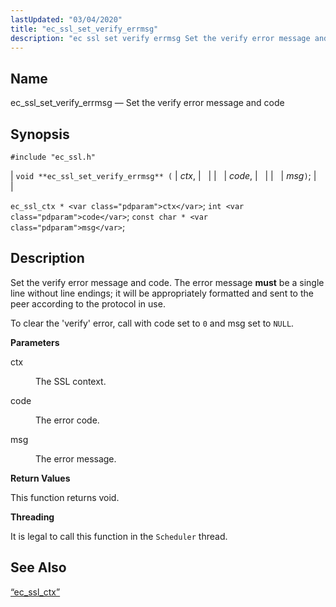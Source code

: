```yaml
---
lastUpdated: "03/04/2020"
title: "ec_ssl_set_verify_errmsg"
description: "ec ssl set verify errmsg Set the verify error message and code void ec ssl set verify errmsg ctx code msg ec ssl ctx ctx int code const char msg Set the verify error message and code The error message must be a single line without line endings it will..."
---
```


<a name="apis.ec_ssl_set_verify_errmsg"></a> 
## Name

ec_ssl_set_verify_errmsg — Set the verify error message and code

## Synopsis

`#include "ec_ssl.h"`

| `void **ec_ssl_set_verify_errmsg** (` | <var class="pdparam">ctx</var>, |   |
|   | <var class="pdparam">code</var>, |   |
|   | <var class="pdparam">msg</var>`)`; |   |

`ec_ssl_ctx * <var class="pdparam">ctx</var>`;
`int <var class="pdparam">code</var>`;
`const char * <var class="pdparam">msg</var>`;<a name="idp62780592"></a> 
## Description

Set the verify error message and code. The error message **must** be a single line without line endings; it will be appropriately formatted and sent to the peer according to the protocol in use.

To clear the 'verify' error, call with code set to `0` and msg set to `NULL`.

**<a name="idp62784064"></a> Parameters**

<dl class="variablelist">

<dt>ctx</dt>

<dd>

The SSL context.

</dd>

<dt>code</dt>

<dd>

The error code.

</dd>

<dt>msg</dt>

<dd>

The error message.

</dd>

</dl>

**<a name="idp62790432"></a> Return Values**

This function returns void.

**<a name="idp62791344"></a> Threading**

It is legal to call this function in the `Scheduler` thread.

<a name="idp62792880"></a> 
## See Also

[“ec_ssl_ctx”](/momentum/3/3-api/structs-ec-ssl-ctx)